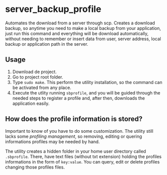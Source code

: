 # server_backup_profile
Automates the download from a server through scp.
Creates a download backup, so anytime you need to make a local backup from your application, just run this command and everything will be download automatically, without needing to remember or insert data from user, server address, local backup or application path in the server.

## Usage

1. Download de project.
2. Go to project root folder.
3. Type `sudo make`. This perform the utility installation, so the command can be activated from any place.
4. Execute the utlity running `sbprofile`, and you will be guided through the needed steps to register a profile and, after then, downloads the application easily.

## How does the profile information is stored?
Important to know of you have to do some customization. The utility still lacks some *profiling management*, so removing, editing or quering informations profiles may be needed by hand.

The utility creates a hidden folder in your home user directory called `.sbprofile`. There, have text files (without txt extension) holding the profiles informations in the form of `key:value`. You can query, edit or delete profiles changing those profiles files.
